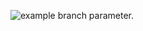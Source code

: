 ![example branch parameter.](https://github.com/mona/special-octo-eureka/actions/workflows/grading.yml/badge.svg?branch=main)
